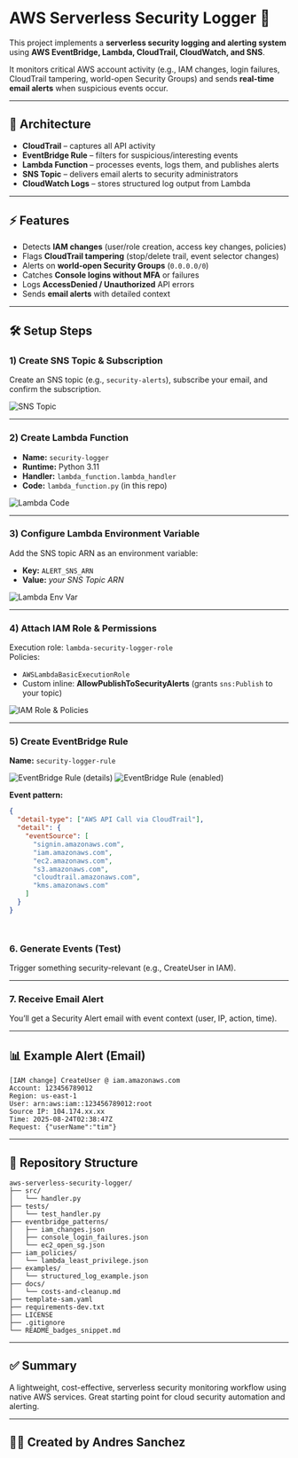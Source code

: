 # AWS Serverless Security Logger 🔐

This project implements a **serverless security logging and alerting system** using **AWS EventBridge, Lambda, CloudTrail, CloudWatch, and SNS**.

It monitors critical AWS account activity (e.g., IAM changes, login failures, CloudTrail tampering, world-open Security Groups) and sends **real-time email alerts** when suspicious events occur.

---

## 🚀 Architecture

- **CloudTrail** – captures all API activity  
- **EventBridge Rule** – filters for suspicious/interesting events  
- **Lambda Function** – processes events, logs them, and publishes alerts  
- **SNS Topic** – delivers email alerts to security administrators  
- **CloudWatch Logs** – stores structured log output from Lambda  

---

## ⚡ Features

- Detects **IAM changes** (user/role creation, access key changes, policies)
- Flags **CloudTrail tampering** (stop/delete trail, event selector changes)
- Alerts on **world-open Security Groups** (`0.0.0.0/0`)
- Catches **Console logins without MFA** or failures
- Logs **AccessDenied / Unauthorized** API errors
- Sends **email alerts** with detailed context

---

## 🛠 Setup Steps

### 1) Create SNS Topic & Subscription
Create an SNS topic (e.g., `security-alerts`), subscribe your email, and confirm the subscription.

![SNS Topic](images/01-sns-topic.png)

---

### 2) Create Lambda Function
- **Name:** `security-logger`  
- **Runtime:** Python 3.11  
- **Handler:** `lambda_function.lambda_handler`  
- **Code:** `lambda_function.py` (in this repo)

![Lambda Code](images/02-lambda-code.png)

---

### 3) Configure Lambda Environment Variable
Add the SNS topic ARN as an environment variable:

- **Key:** `ALERT_SNS_ARN`  
- **Value:** *your SNS Topic ARN*

![Lambda Env Var](images/03-lambda-env-var.png)

---

### 4) Attach IAM Role & Permissions
Execution role: `lambda-security-logger-role`  
Policies:
- `AWSLambdaBasicExecutionRole`
- Custom inline: **AllowPublishToSecurityAlerts** (grants `sns:Publish` to your topic)

![IAM Role & Policies](images/04-lambda-role-perms.png)

---

### 5) Create EventBridge Rule
**Name:** `security-logger-rule`

![EventBridge Rule (details)](images/05-eventbridge-rule.png)
![EventBridge Rule (enabled)](images/05-eventbridge-rule2.png)

**Event pattern:**
```json
{
  "detail-type": ["AWS API Call via CloudTrail"],
  "detail": {
    "eventSource": [
      "signin.amazonaws.com",
      "iam.amazonaws.com",
      "ec2.amazonaws.com",
      "s3.amazonaws.com",
      "cloudtrail.amazonaws.com",
      "kms.amazonaws.com"
    ]
  }
}




```
### 6. Generate Events (Test)

Trigger something security-relevant (e.g., CreateUser in IAM).

---

### 7. Receive Email Alert

You’ll get a Security Alert email with event context (user, IP, action, time).

---
## 📊 Example Alert (Email)
```text
[IAM change] CreateUser @ iam.amazonaws.com  
Account: 123456789012  
Region: us-east-1  
User: arn:aws:iam::123456789012:root  
Source IP: 104.174.xx.xx  
Time: 2025-08-24T02:38:47Z  
Request: {"userName":"tim"}  
```
---

## 📂 Repository Structure
```text
aws-serverless-security-logger/
├── src/
│   └── handler.py
├── tests/
│   └── test_handler.py
├── eventbridge_patterns/
│   ├── iam_changes.json
│   ├── console_login_failures.json
│   └── ec2_open_sg.json
├── iam_policies/
│   └── lambda_least_privilege.json
├── examples/
│   └── structured_log_example.json
├── docs/
│   └── costs-and-cleanup.md
├── template-sam.yaml
├── requirements-dev.txt
├── LICENSE
├── .gitignore
└── README_badges_snippet.md

```
---

## ✅ Summary

A lightweight, cost-effective, serverless security monitoring workflow using native AWS services. Great starting point for cloud security automation and alerting.

---

## 👨‍💻 Created by Andres Sanchez


